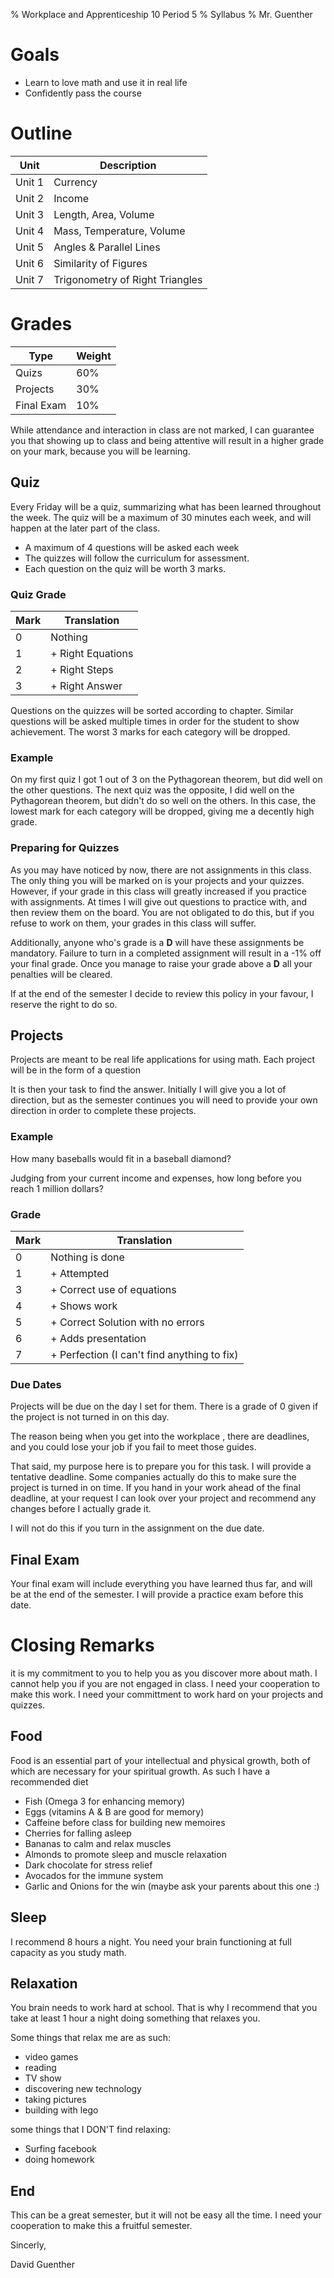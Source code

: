 % Workplace and Apprenticeship 10 Period 5
% Syllabus
% Mr. Guenther

# Goals

* Learn to love math and use it in real life
* Confidently pass the course

# Outline

Unit | Description
-----|-----
Unit 1 | Currency
Unit 2 | Income
Unit 3 | Length, Area, Volume
Unit 4 | Mass, Temperature, Volume
Unit 5 | Angles & Parallel Lines
Unit 6 | Similarity of Figures
Unit 7 | Trigonometry of Right Triangles


# Grades

Type | Weight
-----|-----
Quizs | 60%
Projects | 30%
Final Exam | 10%

While attendance and interaction in class are not marked, I can guarantee you that showing up to class and being attentive will result in a higher grade on your mark, because you will be learning.

## Quiz

Every Friday will be a quiz, summarizing what has been learned throughout the week. The quiz will be a maximum of 30 minutes each week, and will happen at the later part of the class.

* A maximum of 4 questions will be asked each week
* The quizzes will follow the curriculum for assessment.
* Each question on the quiz will be worth 3 marks.

### Quiz Grade
Mark | Translation
-----|-----
0 |Nothing
1 |+ Right Equations
2 |+ Right Steps
3 |+ Right Answer

Questions on the quizzes will be sorted according to chapter. Similar questions will be asked multiple times in order for the student to show achievement. The worst 3 marks for each category will be dropped.

### Example

On my first quiz I got 1 out of 3 on the Pythagorean theorem, but did well on the other questions. The next quiz was the opposite, I did well on the Pythagorean theorem, but didn't do so well on the others. In this case, the lowest mark for each category will be dropped, giving me a decently high grade.

### Preparing for Quizzes

As you may have noticed by now, there are not assignments in this class. The only thing you will be marked on is your projects and your quizzes. However, if your grade in this class will greatly increased if you practice with assignments. At times I will give out questions to practice with, and then review them on the board. You are not obligated to do this, but if you refuse to work on them, your grades in this class will suffer.

Additionally, anyone who's grade is a **D** will have these assignments be mandatory. Failure to turn in a completed assignment will result in a -1% off your final grade. Once you manage to raise your grade above a **D** all your penalties will be cleared.

If at the end of the semester I decide to review this policy in your favour, I reserve the right to do so.

## Projects

Projects are meant to be real life applications for using math. Each project will be in the form of a question

It is then your task to find the answer. Initially I will give you a lot of direction, but as the semester continues you will need to provide your own direction in order to complete these projects.

### Example
How many baseballs would fit in a baseball diamond?

Judging from your current income and expenses, how long before you reach 1 million dollars?

### Grade

Mark | Translation
-----|-----
0 |Nothing is done
1 |+ Attempted
3 |+ Correct use of equations
4 |+ Shows work
5 |+ Correct Solution with no errors
6 |+ Adds presentation
7 |+ Perfection (I can't find anything to fix)

### Due Dates

Projects will be due on the day I set for them. There is a grade of 0 given if the project is not turned in on this day.

The reason being when you get into the workplace , there are deadlines, and you could lose your job if you fail to meet those guides.

That said, my purpose here is to prepare you for this task. I will provide a tentative deadline. Some companies actually do this to make sure the project is turned in on time. If you hand in your work ahead of the final deadline, at your request I can look over your project and recommend any changes before I actually grade it.

I will not do this if you turn in the assignment on the due date.

## Final Exam

Your final exam will include everything you have learned thus far, and will be at the end of the semester. I will provide a practice exam before this date.

# Closing Remarks

it is my commitment to you to help you as you discover more about math. I cannot help you if you are not engaged in class. I need your cooperation to make this work. I need your committment to work hard on your projects and quizzes.

## Food

Food is an essential part of your intellectual and physical growth, both of which are necessary for your spiritual growth. As such I have a recommended diet

* Fish (Omega 3 for enhancing memory)
* Eggs (vitamins A & B are good for memory)
* Caffeine before class for building new memoires
* Cherries for falling asleep
* Bananas to calm and relax muscles
* Almonds to promote sleep and muscle relaxation
* Dark chocolate for stress relief
* Avocados for the immune system
* Garlic and Onions for the win (maybe ask your parents about this one :)

## Sleep

I recommend 8 hours a night. You need your brain functioning at full capacity as you study math.

## Relaxation

You brain needs to work hard at school. That is why I recommend that you take at least 1 hour a night doing something that relaxes you.

Some things that relax me are as such:
* video games
* reading
* TV show
* discovering new technology
* taking pictures
* building with lego

some things that I DON'T find relaxing:
* Surfing facebook
* doing homework

## End

This can be a great semester, but it will not be easy all the time. I need your cooperation to make this a fruitful semester.

Sincerly,

David Guenther
